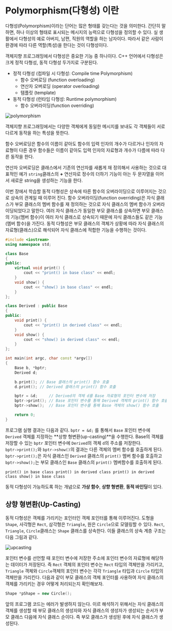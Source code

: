 # Polymorphism(다형성) 이란

다형성(Polymorphism)이라는 단어는 많은 형태를 갖는다는 것을 의미한다.
간단히 말하면, 하나 이상의 형태로 표시되는 메시지의 능력으로 다형성을 정의할 수 있다. 실 생활에서 다형성의 예로 아버지, 남편, 직원의 역할을 하는 남자이다. 
따라서 같은 사람이 환경에 따라 다른 역할(특성)을 한다는 것이 다형성이다. 

객체지향 프로그래밍에서 다형성은 중요한 기능 중 하나이다.
C++ 언어에서 다형성은 크게 정적 다형성, 동적 다형성 두가지로 구분된다.
* 정적 다형성 (컴파일 시 다형성: Compile time Polymorphism)
	- 함수 오버로딩 (function overloading)
	- 연산자 오버로딩 (operator overloading)
	- 템플릿 (template)
* 동적 다형성 (런타임 다형성: Runtime polymorphism)
	- 함수 오버라이딩(function overriding) 

![polymorphism](./polymorphism.png)

객체지향 프로그래밍에서는 다양한 객체에게 동일한 메시지를 보내도 각 객체들이 서로 다르게 동작을 하는 특성을 뜻한다.

함수 오버로딩은 함수의 이름이 같아도 함수의 입력 인자의 개수가 다르거나 인자의 자료형이 다른 경우 함수들은 이름이 같아도 입력 인자의 자료형과 개수가 다름에 따라 다른 동작을 한다. 

연산자 오버로딩은 클래스에서 기존의 연산자를 새롭게 재 정의해서 사용하는 것으로 대표적인 예가 ```string```클래스의 **+** 연산자로 정수의 더하기 기능이 아는 두 문자열을 이어서 새로운 string을 생성하는 기능을 한다.

이번 장에서 학습할 동적 다형성은 상속에 따른 함수의 오버라이딩으로 이루어지는 것으로 상속의 관계일 때 이루어 진다. 
함수 오버라이딩(function overriding)은 자식 클래스가 부모 클래스의 멤버 함수를 재 정의하는 것으로 자식 클래스의 멤버 함수가 오버라이딩되었다고 말한다. 
여러 자식 클래스가 동일한 부모 클래스를 상속하면 부모 클래스의 기능(멤버 함수)이 여러 자식 클래스로 상속되기 때문에 자식 클래스들도 같은 기능(멤버 함수)을 가진다. 동적 다형성은 부모 클래스의 객체가 상황에 따라 자식 클래스의 자료형(클래스)으로 해석되어 자식 클래스에 적합한 기능을 수행하는 것이다. 

```cpp
#include <iostream>
using namespace std;

class Base
{
public:
	virtual void print() {
		cout << "print() in base class" << endl;
	}
	void show() {
		cout << "show() in base class" << endl;
	}
};

class Derived : public Base
{
public:
	void print() {
		cout << "print() in derived class" << endl;
	}
	void show() {
		cout << "show() in derived class" << endl;
	}
};

int main(int argc, char const *argv[])
{
	Base b, *bptr;
	Derived d;

	b.print(); // Base 클래스의 print() 함수 호출
	d.print(); // Derived 클래스의 print() 함수 호출

	bptr = &d;     // Derived의 객체 d를 Base 자료형의 포인터 변수에 저장
	bptr->print(); // Base 포인터 변수를 통해 Derived 객체의 print() 함수 호출
	bptr->show();  // Base 포인터 변수를 통해 Base 객체의 show() 함수 호출

	return 0;
}
```
프로그램 실행 결과는 다음과 같다. 
```bptr = &d;``` 를 통해서 ```Base``` 포인터 변수에  ```Derived``` 객체를 지정하는 **상향 형변환(up-casting)**을 수행한다. 
Base의 객체를 저장할 수 있는 ```bptr``` 포인터 변수에 ```Derived```의  객체 ```d```의 주소를 저장한다.  
```bptr->print();```와 ```bptr->show()```의 결과는 다른 객체의 멤버 함수를 호출하게 된다. 
```bptr->print();```은 자식 클래스인 ```Derived``` 클래스의 ```print()``` 멤버 함수를 호출하고
```bptr->show();```는 부모 클래스인 ```Base``` 클래스의 ```print()``` 멤버함수를 호출하게 된다.  

``
print() in base class
print() in derived class
print() in derived class
show() in base class
``

동적 다형성이 가능하도록 하는 개념으로 **가상 함수**, **상향 형변환**, **동적 바인딩**이 있다.

## 상향 형변환(Up-Casting) 

동적 다형성은 객체를 가리키는 포인터인 객체 포인터를 통해 이루어진다. 
도형을 ```Shape```, 사각형은 ```Rect```, 삼각형은 ```Triangle```, 원은 ```Circle```으로 모델링할 수 있다. 
```Rect```, ```Triangle```, ```Circle```클래스는 ```Shape``` 클래스를 상속한다. 
이들 클래스의 상속 계층 구조는 다음 그림과 같다.

![upcasting](./upcasting.png )

포인터 변수를 선언할 때 포인터 변수에 저장한 주소에 포인터 변수의 자료형에 해당하는 데이터가 저장된다.
즉 ```Rect``` 객체의 포인터 변수는 ```Rect``` 타입의 객체만을 가리키고, ```Triangle``` 객체와 ```Circle```객체의 포인터 변수는 각각 ```Triangle``` 타입과 ```Circle``` 타입의 객체만을 가리킨다. 
다음과 같이 부모 클래스의 객체 포인터를 사용하여 자식 클래스의 객체를 가리키는 경우 어떻게 처리되는지 확인해보자.

```cpp
Shape *pShape = new Circle(); 
```
앞의 프로그램 코드는 에러가 발생하지 않는다. 
이르 해석하기 위해서는 자식 클래스의 객체를 생성할 때 부모 클래스의 생성자와 자식 클래스의 생성자가 생성되는 순서가 부모 클래스 다음에 자식 클래스 순이다. 즉 부모 클래스가 생성된 후에 자식 클래스가 생성된다. 

